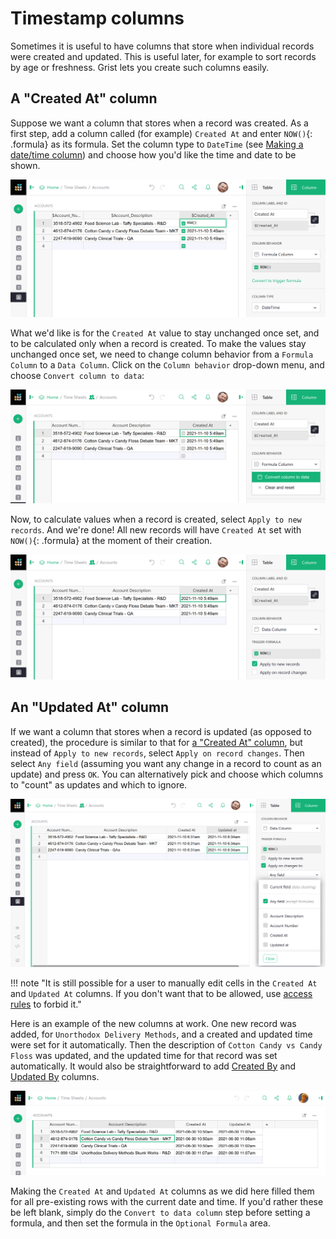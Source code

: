 Timestamp columns
===================

Sometimes it is useful to have columns that store when individual records were created
and updated.  This is useful later, for example to sort records by age or freshness.
Grist lets you create such columns easily.

A "Created At" column
------------------------

Suppose we want a column that stores when a record was created.
As a first step, add a column called (for example) `Created At` and enter `NOW()`{: .formula} as
its formula.
Set the column type to `DateTime` (see [Making a date/time column](dates.md#making-a-datetime-column))
and choose how you'd like the time and date to be shown.

![starting a Created-At column](images/formulas/formulas-created-at-start.png)

What we'd like is for the `Created At` value to stay unchanged once set, and to
be calculated only when a record is created.  To make the values stay unchanged
once set, we need to change column behavior from a `Formula Column` to a `Data Column`.
Click on the `Column behavior` drop-down menu, and choose `Convert column to data`:

![a Created-At column](images/formulas/formulas-created-at-convert.png)

Now, to calculate values when a record is created, select `Apply to new records`.
And we're done! All new records will have `Created At` set with `NOW()`{: .formula} at the
moment of their creation.

![a Created-At column](images/formulas/formulas-created-at-final.png)

An "Updated At" column
-------------------------

If we want a column that stores when a record is updated (as opposed to created),
the procedure is similar to that for [a "Created At" column](timestamps.md#a-created-at-column),
but instead of `Apply to new records`,
select `Apply on record changes`.  Then select `Any field` (assuming you want any
change in a record to count as an update) and press `OK`.  You can alternatively
pick and choose which columns to "count" as updates and which to ignore.

![an Updated-At column](images/formulas/formulas-updated-at.png)

!!! note "It is still possible for a user to manually edit cells in the `Created At` and `Updated At` columns. If you don't want that to be allowed, use [access rules](access-rules.md) to forbid it."

Here is an example of the new columns at work. One new record was added, for
`Unorthodox Delivery Methods`, and a created and updated time were set for it
automatically.   Then the description of `Cotton Candy vs Candy Floss` was updated,
and the updated time for that record was set automatically.
It would also be straightforward to add [Created By](authorship.md#a-created-by-column)
and [Updated By](authorship.md#a-created-by-column) columns.

![Created-At and Updated-At columns in use](images/formulas/formulas-update-and-create.png)


Making the `Created At` and `Updated At` columns as we did here filled them for all
pre-existing rows with the current date and time.  If you'd
rather these be left blank, simply do the `Convert to data column` step before setting a
formula, and then set the formula in the `Optional Formula` area.


